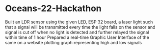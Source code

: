 # Oceans-22-Hackathon
Built an LDR sensor using the given LED, ESP 32 board, a laser light such that a signal will be transmitted every time the light falls on the sensor and signal is cut off when no light is detected and further relayed the signal within time of 1 hour Prepared a real-time Graphic User Interface of the same on a website plotting graph representing high and low signals

